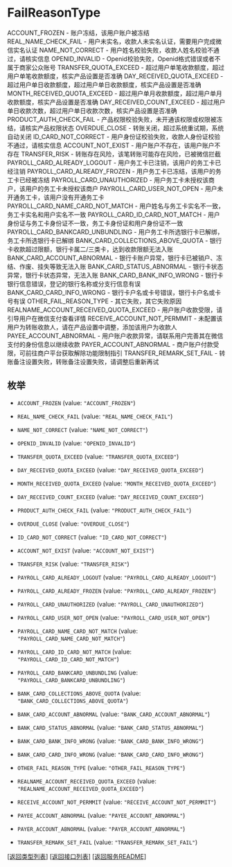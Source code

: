 # FailReasonType

  ACCOUNT_FROZEN - 账户冻结，该用户账户被冻结  REAL_NAME_CHECK_FAIL - 用户未实名，收款人未实名认证，需要用户完成微信实名认证  NAME_NOT_CORRECT - 用户姓名校验失败，收款人姓名校验不通过，请核实信息  OPENID_INVALID - Openid校验失败，Openid格式错误或者不属于商家公众账号  TRANSFER_QUOTA_EXCEED - 超过用户单笔收款额度，超过用户单笔收款额度，核实产品设置是否准确  DAY_RECEIVED_QUOTA_EXCEED - 超过用户单日收款额度，超过用户单日收款额度，核实产品设置是否准确  MONTH_RECEIVED_QUOTA_EXCEED - 超过用户单月收款额度，超过用户单月收款额度，核实产品设置是否准确  DAY_RECEIVED_COUNT_EXCEED - 超过用户单日收款次数，超过用户单日收款次数，核实产品设置是否准确  PRODUCT_AUTH_CHECK_FAIL - 产品权限校验失败，未开通该权限或权限被冻结，请核实产品权限状态  OVERDUE_CLOSE - 转账关闭，超过系统重试期，系统自动关闭  ID_CARD_NOT_CORRECT - 用户身份证校验失败，收款人身份证校验不通过，请核实信息  ACCOUNT_NOT_EXIST - 用户账户不存在，该用户账户不存在  TRANSFER_RISK - 转账存在风险，该笔转账可能存在风险，已被微信拦截  PAYROLL_CARD_ALREADY_LOGOUT - 用户务工卡已注销，该用户的务工卡已经注销  PAYROLL_CARD_ALREADY_FROZEN - 用户务工卡已冻结，该用户的务工卡已经被冻结  PAYROLL_CARD_UNAUTHORIZED - 用户务工卡未授权该商户，该用户的务工卡未授权该商户  PAYROLL_CARD_USER_NOT_OPEN - 用户未开通务工卡，该用户没有开通务工卡  PAYROLL_CARD_NAME_CARD_NOT_MATCH - 用户姓名与务工卡实名不一致，务工卡实名和用户实名不一致  PAYROLL_CARD_ID_CARD_NOT_MATCH - 用户身份证与务工卡身份证不一致，务工卡身份证和用户身份证不一致  PAYROLL_CARD_BANKCARD_UNBUNDLING - 用户务工卡所选银行卡已解绑，务工卡所选银行卡已解绑  BANK_CARD_COLLECTIONS_ABOVE_QUOTA - 银行卡收款超过限额，银行卡属二/三类卡，达到收款限额无法入账  BANK_CARD_ACCOUNT_ABNORMAL - 银行卡账户异常，银行卡已被销户、冻结、作废、挂失等致无法入账  BANK_CARD_STATUS_ABNORMAL - 银行卡状态异常，银行卡状态异常，无法入账  BANK_CARD_BANK_INFO_WRONG - 银行卡银行信息错误，登记的银行名称或分支行信息有误  BANK_CARD_CARD_INFO_WRONG - 银行卡户名或卡号错误，银行卡户名或卡号有误  OTHER_FAIL_REASON_TYPE - 其它失败，其它失败原因  REALNAME_ACCOUNT_RECEIVED_QUOTA_EXCEED - 用户账户收款受限，请引导用户在微信支付查看详情  RECEIVE_ACCOUNT_NOT_PERMMIT - 未配置该用户为转账收款人，请在产品设置中调整，添加该用户为收款人  PAYEE_ACCOUNT_ABNORMAL - 用户账户收款异常，请联系用户完善其在微信支付的身份信息以继续收款  PAYER_ACCOUNT_ABNORMAL - 商户账户付款受限，可前往商户平台获取解除功能限制指引  TRANSFER_REMARK_SET_FAIL - 转账备注设置失败，转账备注设置失败，请调整后重新再试

## 枚举


* `ACCOUNT_FROZEN` (value: `"ACCOUNT_FROZEN"`)

* `REAL_NAME_CHECK_FAIL` (value: `"REAL_NAME_CHECK_FAIL"`)

* `NAME_NOT_CORRECT` (value: `"NAME_NOT_CORRECT"`)

* `OPENID_INVALID` (value: `"OPENID_INVALID"`)

* `TRANSFER_QUOTA_EXCEED` (value: `"TRANSFER_QUOTA_EXCEED"`)

* `DAY_RECEIVED_QUOTA_EXCEED` (value: `"DAY_RECEIVED_QUOTA_EXCEED"`)

* `MONTH_RECEIVED_QUOTA_EXCEED` (value: `"MONTH_RECEIVED_QUOTA_EXCEED"`)

* `DAY_RECEIVED_COUNT_EXCEED` (value: `"DAY_RECEIVED_COUNT_EXCEED"`)

* `PRODUCT_AUTH_CHECK_FAIL` (value: `"PRODUCT_AUTH_CHECK_FAIL"`)

* `OVERDUE_CLOSE` (value: `"OVERDUE_CLOSE"`)

* `ID_CARD_NOT_CORRECT` (value: `"ID_CARD_NOT_CORRECT"`)

* `ACCOUNT_NOT_EXIST` (value: `"ACCOUNT_NOT_EXIST"`)

* `TRANSFER_RISK` (value: `"TRANSFER_RISK"`)

* `PAYROLL_CARD_ALREADY_LOGOUT` (value: `"PAYROLL_CARD_ALREADY_LOGOUT"`)

* `PAYROLL_CARD_ALREADY_FROZEN` (value: `"PAYROLL_CARD_ALREADY_FROZEN"`)

* `PAYROLL_CARD_UNAUTHORIZED` (value: `"PAYROLL_CARD_UNAUTHORIZED"`)

* `PAYROLL_CARD_USER_NOT_OPEN` (value: `"PAYROLL_CARD_USER_NOT_OPEN"`)

* `PAYROLL_CARD_NAME_CARD_NOT_MATCH` (value: `"PAYROLL_CARD_NAME_CARD_NOT_MATCH"`)

* `PAYROLL_CARD_ID_CARD_NOT_MATCH` (value: `"PAYROLL_CARD_ID_CARD_NOT_MATCH"`)

* `PAYROLL_CARD_BANKCARD_UNBUNDLING` (value: `"PAYROLL_CARD_BANKCARD_UNBUNDLING"`)

* `BANK_CARD_COLLECTIONS_ABOVE_QUOTA` (value: `"BANK_CARD_COLLECTIONS_ABOVE_QUOTA"`)

* `BANK_CARD_ACCOUNT_ABNORMAL` (value: `"BANK_CARD_ACCOUNT_ABNORMAL"`)

* `BANK_CARD_STATUS_ABNORMAL` (value: `"BANK_CARD_STATUS_ABNORMAL"`)

* `BANK_CARD_BANK_INFO_WRONG` (value: `"BANK_CARD_BANK_INFO_WRONG"`)

* `BANK_CARD_CARD_INFO_WRONG` (value: `"BANK_CARD_CARD_INFO_WRONG"`)

* `OTHER_FAIL_REASON_TYPE` (value: `"OTHER_FAIL_REASON_TYPE"`)

* `REALNAME_ACCOUNT_RECEIVED_QUOTA_EXCEED` (value: `"REALNAME_ACCOUNT_RECEIVED_QUOTA_EXCEED"`)

* `RECEIVE_ACCOUNT_NOT_PERMMIT` (value: `"RECEIVE_ACCOUNT_NOT_PERMMIT"`)

* `PAYEE_ACCOUNT_ABNORMAL` (value: `"PAYEE_ACCOUNT_ABNORMAL"`)

* `PAYER_ACCOUNT_ABNORMAL` (value: `"PAYER_ACCOUNT_ABNORMAL"`)

* `TRANSFER_REMARK_SET_FAIL` (value: `"TRANSFER_REMARK_SET_FAIL"`)


[\[返回类型列表\]](README.md#类型列表)
[\[返回接口列表\]](README.md#接口列表)
[\[返回服务README\]](README.md)


